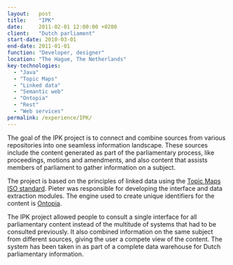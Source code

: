 ```yaml
---
layout:   post
title:    "IPK"
date:     2011-02-01 12:00:00 +0200
client:   "Dutch parliament"
start-date: 2010-03-01
end-date: 2011-01-01
function: "Developer, designer"
location: "The Hague, The Netherlands"
key-technologies:
  - "Java"
  - "Topic Maps"
  - "Linked data"
  - "Semantic web"
  - "Ontopia"
  - "Rest"
  - "Web services"
permalink: /experience/IPK/
---
```

The goal of the IPK project is to connect and combine sources from various repositories into one seamless information landscape. These sources include the content generated as part of the parliamentary process, like proceedings, motions and amendments, and also content that assists members of parliament to gather information on a subject.

The project is based on the principles of linked data using the [Topic Maps ISO standard](http://www.topicmaps.org/). Pieter was responsible for developing the interface and data extraction modules. The engine used to create unique identifiers for the content is [Ontopia](https://github.com/ontopia).

The IPK project allowed people to consult a single interface for all parliamentary content instead of the multitude of systems that had to be consulted previously. It also combined information on the same subject from different sources, giving the user a compete view of the content. The system has been taken in as part of a complete data warehouse for Dutch parliamentary information.
